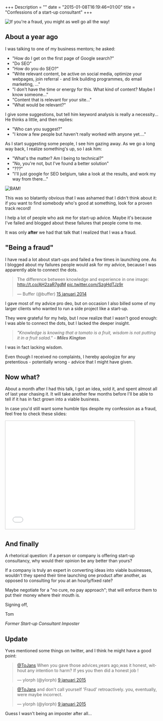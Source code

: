 +++
Description = ""
date = "2015-01-08T16:19:46+01:00"
title = "Confessions of a start-up consultant"
+++

![If you're a fraud, you might as well go all the way!](http://media.salon.com/2014/01/wolf_wall_street2.jpg)

## About a year ago

I was talking to one of my business mentors; he asked:

- "How do I get on the first page of Google search?"
- "Do SEO"
- "How do you do SEO?"
- "Write relevant content, be active on social media, optimize your webpages, join referral - and link building  programmes, do email marketing, ..."
- "I don't have the time or energy for this. What kind of content? Maybe I know someone..."
- "Content that is relevant for your site..."
- "What would be relevant?"

I give some suggestions, but tell him keyword analysis is really a necessity...
He thinks a little, and then replies:

- "Who can you suggest?"
- "I know a few people but haven't really worked with anyone yet...."

As I start suggesting some people, I see him gazing away. As we go a long way back, I realize something's up, so I ask him:

- "What's the matter? Am I being to technical?"
- "No, you're not, but I've found a better solution"
- "???"
- "I'll just google for SEO belgium, take a look at the results, and work my way from there..."

![BAM!](http://www.ademloos.be/sites/default/files/imagecache/voorvertoning-afbeeldingen-180x180px/bamgedr_0.jpg)

This was so blatantly obvious that I was ashamed that I didn't think about it: if you want to find somebody who's good at something, look for a proven track record! 

I help a lot of people who ask me for start-up advice. Maybe it's because I've failed and blogged about these failures that people come to me. 

It was only **after** we had that talk that I realized that I was a fraud.

## "Being a fraud"

I have read a lot about start-ups and failed a few times in launching one. As I blogged about my failures people would ask for my advice, because I was apparently able to connect the dots.

<blockquote class="twitter-tweet" lang="nl"><p>The difference between knowledge and experience in one image: <a href="http://t.co/AH2zaR7gdM">http://t.co/AH2zaR7gdM</a> <a href="http://t.co/SzgHdTJz9r">pic.twitter.com/SzgHdTJz9r</a></p>&mdash; Buffer (@buffer) <a href="https://twitter.com/buffer/status/423592231371833345">15 januari 2014</a></blockquote>
<script async src="//platform.twitter.com/widgets.js" charset="utf-8"></script>

I gave most of my advice pro deo, but on occasion I also billed some of my larger clients who wanted to run a side project like a start-up.

They were grateful for my help, but I now realize that I wasn't good enough: I was able to connect the dots, but I lacked the deeper insight.

>_"Knowledge is knowing that a tomato is a fruit, wisdom is not putting it in a fruit salad."_
> _- **Miles Kington**_

 I was in fact lacking wisdom.

Even though I received no complaints, I hereby apologize for any pretentious - potentially wrong - advice that I might have given.

## Now what?

About a month after I had this talk, I got an idea, sold it, and spent almost all of last year chasing it. It will take another few months before I'll be able to tell if it has in fact grown into a viable business.

In case you'd still want some humble tips despite my confession as a fraud, feel free to check these slides:

<iframe src="//www.slideshare.net/slideshow/embed_code/41626693" width="425" height="355" frameborder="0" marginwidth="0" marginheight="0" scrolling="no" style="border:1px solid #CCC; border-width:1px; margin-bottom:5px; max-width: 100%;" allowfullscreen> </iframe> 

## And finally

A rhetorical question: if a person or company is offering start-up consultancy, why would their opinion be any better than yours?

If a company is truly an expert in converting ideas into viable businesses, wouldn't they spend their time launching one product after another, as opposed to consulting for you at an hourly/fixed rate?

Maybe negotiate for a "no cure, no pay approach"; that will enforce them to put their money where their mouth is.


Signing off,

Tom

_Former Start-up Consultant Imposter_

<a id="update"><h2>Update</h2></a>

Yves mentioned some things on twitter, and I think he might have a good point: 

<blockquote class="twitter-tweet" lang="nl"><p><a href="https://twitter.com/ToJans">@ToJans</a> When you gave those advices,years ago,was it honest, without any intention to harm? If yes you then did a honest job !</p>&mdash; ylorph (@ylorph) <a href="https://twitter.com/ylorph/status/553518250185981952">9 januari 2015</a></blockquote>
<script async src="//platform.twitter.com/widgets.js" charset="utf-8"></script>

<blockquote class="twitter-tweet" data-conversation="none" lang="nl"><p><a href="https://twitter.com/ToJans">@ToJans</a> and don&#39;t call yourself &#39;Fraud&#39; retroactively. you, eventually, were maybe incorrect.</p>&mdash; ylorph (@ylorph) <a href="https://twitter.com/ylorph/status/553518581145956352">9 januari 2015</a></blockquote>
<script async src="//platform.twitter.com/widgets.js" charset="utf-8"></script>


Guess I wasn't being an imposter after all...